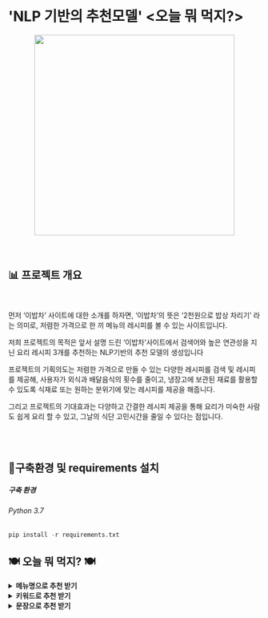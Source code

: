 # 'NLP 기반의 추천모델' <오늘 뭐 먹지?>

<div align= "center">
  <img width="400" src="https://i.esdrop.com/d/f/NXl6YkfhTU/90s6GXiFPx.jpg">
</div>
<br>
<br>


<h2> 📊 프로젝트 개요 </h2>

<div align= "center">
<!--   <img width="850" src = "https://i.esdrop.com/d/f/CcSudjZ5R8/Tov2sHONfa.png"> -->
</div>
<br>

먼저 ‘이밥차’ 사이트에 대한 소개를 하자면, ‘이밥차’의 뜻은 ‘2천원으로 밥상 차리기’ 라는 의미로, 저렴한 가격으로 한 끼 메뉴의 레시피를 볼 수 있는 사이트입니다. 

저희 프로젝트의 목적은 앞서 설명 드린 ‘이밥차’사이트에서 검색어와 높은 연관성을 지닌 요리 레시피 3개를 추천하는 NLP기반의 추천 모델의 생성입니다

프로젝트의 기획의도는 저렴한 가격으로 만들 수 있는 다양한 레시피를 검색 및 레시피를 제공해, 사용자가 외식과 배달음식의 횟수를 줄이고, 냉장고에 보관된 재료를 활용할 수 있도록 식재료 또는 원하는 분위기에 맞는 레시피를 제공을 해줍니다.

그리고 프로젝트의 기대효과는 다양하고 간결한 레시피 제공을 통해 요리가 미숙한 사람도 쉽게 요리 할 수 있고, 그날의 식단 고민시간을 줄일 수 있다는 점입니다.

<br>
<br>

<h2> 🔌구축환경 및 requirements 설치</h2>

<h5>구축 환경 </h5>
  <h6>Python 3.7 </h6>

```python
pip install -r requirements.txt
```


<h2> 🍽 오늘 뭐 먹지? 🍽 </h2>

  <p>
<div>

<details>
<summary><b>메뉴명으로 추천 받기</b></summary>
<div align= "center">
  <img width="500" src = "https://i.esdrop.com/d/f/NXl6YkfhTU/xdZgV0Sevh.png">
</div>
  
  <h5>메뉴이름으로 추천받기</h5>
  <h6>첫 번째 추천방법은 ‘메뉴의 명’을 입력 했을 때입니다.<br><br>
      이 방법은 우리가 알고 있는 메뉴의 명을 넣게 되면 비슷한 식재료의 다른 레시피를 알려줌으로서 색다른 조리할 수 있다는 장점이 있습니다.<br><br><br>
  </h6>
  <p>
</details>
<details>
<summary><b>키워드로 추천 받기</b></summary>
<div align= "center">
  <img width="500" src = "https://i.esdrop.com/d/f/NXl6YkfhTU/DxzPNmNg9J.png">
</div>
  <h5>특정 키워드로 추천받기</h5>
  <h6>두 번째 추천방법은 ‘키워드’를 입력 했을 때입니다.<br><br>
      이 방법의 경우는 ‘크리스마스’, ‘갈치’, ‘쌀쌀한’ 등 키워드를 입력할 경우 분위기나 식재료에 걸 맞는 메뉴와 그 메뉴의 레시피를 추천 받을 수 있습니다.<br><br><br>
  </h6>

</div>
  </h6>
  
</div>
</details>
<details>
<summary><b>문장으로 추천 받기</b></summary>
<div align= "center">
  <img width="500" src = "https://i.esdrop.com/d/f/NXl6YkfhTU/Vf725py4ae.png">
</div>
  <h5>문장으로 추천받기</h5>
  <h6>세 번째 추천방법은 ‘문장’을 입력 했을 때입니다.<br><br>
      이 방법은 ‘아이가 너무 좋아하는 음식’처럼 문장을 입력하면 해당 문장에 맞는 음식과 음식의 레시피를 추천 받을 수 있습니다.<br><br><br>
  </h6>
</details>
